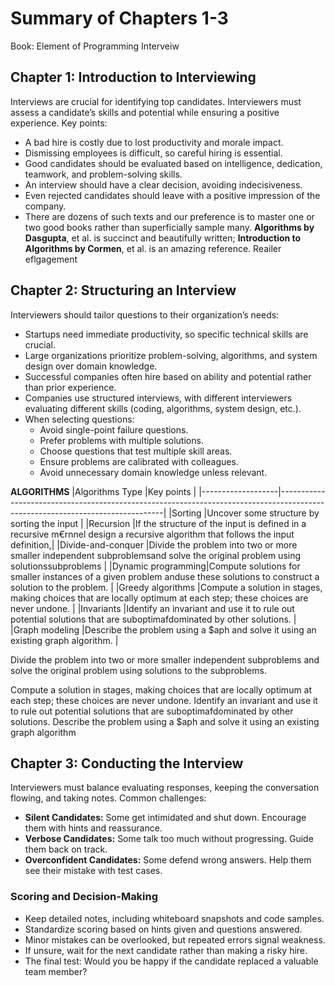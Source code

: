 # Summary of Chapters 1-3
Book: Element of Programming Interveiw

## Chapter 1: Introduction to Interviewing
Interviews are crucial for identifying top candidates. Interviewers must assess a candidate’s skills and potential while ensuring a positive experience. Key points:
- A bad hire is costly due to lost productivity and morale impact.
- Dismissing employees is difficult, so careful hiring is essential.
- Good candidates should be evaluated based on intelligence, dedication, teamwork, and problem-solving skills.
- An interview should have a clear decision, avoiding indecisiveness.
- Even rejected candidates should leave with a positive impression of the company.
- There are dozens of
  such texts and our preference is to master one or two good books rather than superficially sample
  many. __Algorithms by Dasgupta__, et al. is succinct and beautifully written; __lntroduction to Algorithms
  by Cormen__, et al. is an amazing reference.
  Reailer eflgagement

## Chapter 2: Structuring an Interview
Interviewers should tailor questions to their organization’s needs:
- Startups need immediate productivity, so specific technical skills are crucial.
- Large organizations prioritize problem-solving, algorithms, and system design over domain knowledge.
- Successful companies often hire based on ability and potential rather than prior experience.
- Companies use structured interviews, with different interviewers evaluating different skills (coding, algorithms, system design, etc.).
- When selecting questions:
  - Avoid single-point failure questions.
  - Prefer problems with multiple solutions.
  - Choose questions that test multiple skill areas.
  - Ensure problems are calibrated with colleagues.
  - Avoid unnecessary domain knowledge unless relevant.

**ALGORITHMS**
|Algorithms Type   |Key points                                                                                                                      |
|-------------------|-------------------------------------------------------------------------------------------------------------------------------|
|Sorting            |Uncover some structure by sorting the input                                                                                    |
|Recursion          |If the structure of the input is defined in a recursive m€rnnel design a recursive algorithm that follows the input definition,|
|Divide-and-conquer |Divide the problem into two or more smaller independent subproblemsand solve the original problem using solutionssubproblems   |
|Dynamic programming|Compute solutions for smaller instances of a given problem anduse these solutions to construct a solution to the problem.      |
|Greedy algorithms  |Compute a solution in stages, making choices that are locally optimum at each step; these choices are never undone.            |
|Invariants         |Identify an invariant and use it to rule out potential solutions that are suboptimafdominated by other solutions.              |
|Graph modeling     |Describe the problem using a $aph and solve it using an existing graph algorithm.                                              |


Divide the problem into two or more smaller independent subproblems
and solve the original problem using solutions to the
subproblems.

Compute a solution in stages, making choices that are locally
optimum at each step; these choices are never undone.
Identify an invariant and use it to rule out potential solutions
that are suboptimafdominated by other solutions.
Describe the problem using a $aph and solve it using an existing
graph algorithm
## Chapter 3: Conducting the Interview
Interviewers must balance evaluating responses, keeping the conversation flowing, and taking notes. Common challenges:
- **Silent Candidates:** Some get intimidated and shut down. Encourage them with hints and reassurance.
- **Verbose Candidates:** Some talk too much without progressing. Guide them back on track.
- **Overconfident Candidates:** Some defend wrong answers. Help them see their mistake with test cases.

### Scoring and Decision-Making
- Keep detailed notes, including whiteboard snapshots and code samples.
- Standardize scoring based on hints given and questions answered.
- Minor mistakes can be overlooked, but repeated errors signal weakness.
- If unsure, wait for the next candidate rather than making a risky hire.
- The final test: Would you be happy if the candidate replaced a valuable team member?
